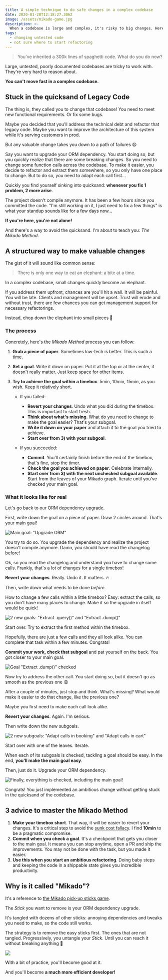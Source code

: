 ```yaml
---
title: A simple technique to do safe changes in a complex codebase
date: 2020-01-28T12:18:27.306Z
image: /assets/mikado-game.jpg
description: >-
  When a codebase is large and complex, it's risky to big changes. Here's a structured way to approach the problem.
tags:
  - changing untested code
  - not sure where to start refactoring
---
```


> You've inherited a 300k lines of spaghetti code. What do you do now?

Large, untested, poorly documented codebases are tricky to work with. They're very hard to reason about.

**You can't move fast in a complex codebase.**

## Stuck in the quicksand of Legacy Code

The thing is, they called you to change that codebase! You need to meet new functional requirements. Or fix some bugs.

Maybe you decided that you'll address the technical debt and refactor that legacy code. Maybe you want to improve the architecture of this system while it's serving customers in prod.

But any valuable change takes you down to a path of failures 😩

Say you want to upgrade your ORM dependency. You start doing so, but you quickly realize that there are some breaking changes. So you need to change some function calls across the codebase. To make it easier, you decide to refactor and extract them somewhere, so you only have one place to change. But to do so, you need to adapt each call first…

Quickly you find yourself sinking into quicksand: **whenever you fix 1 problem, 2 more arise**.

The project doesn't compile anymore. It has been a few hours since you committed the code. "I'm still working on it, I just need to fix a few things" is what your standup sounds like for a few days now…

**If you're here, you're not alone!**

And there's a way to avoid the quicksand. I'm about to teach you: _The Mikado Method_.

## A structured way to make valuable changes

The gist of it will sound like common sense:

> There is only one way to eat an elephant: a bite at a time.

In a complex codebase, small changes quickly become an elephant.

If you address them upfront, chances are you'll hit a wall. It will be painful. You will be late. Clients and management will be upset. Trust will erode and without trust, there are few chances you can get management support for necessary refactorings.

Instead, chop down the elephant into small pieces 🐘

### The process

Concretely, here's the _Mikado Method_ process you can follow:

1. **Grab a piece of paper**. Sometimes low-tech is better. This is such a time.
2. **Set a goal**. Write it down on paper. Put it at the top or at the center, it doesn't really matter. Just keep space for other items.
3. **Try to achieve the goal within a timebox**. 5min, 10min, 15min, as you wish. Keep it relatively short.

   - If you failed:

     - **Revert your changes**. Undo what you did during the timebox. This is important to start fresh.
     - **Think about what's missing**. What do you need to change to make the goal easier? That's your subgoal.
     - **Write it down on your paper** and attach it to the goal you tried to achieve.
     - **Start over from 3) with your subgoal**.

   - If you succeeded:

     - **Commit**. You'll certainly finish before the end of the timebox, that's fine, stop the timer.
     - **Check the goal you achieved on paper**. Celebrate internally.
     - **Start over from 3) with the next unchecked subgoal available**. Start from the leaves of your Mikado graph. Iterate until you've checked your main goal.

### What it looks like for real

Let's go back to our ORM dependency upgrade.

First, write down the goal on a piece of paper. Draw 2 circles around. That's your main goal!

![Main goal: "Upgrade ORM"](/assets/mikado-method-step1.jpg)

You try to do so. You upgrade the dependency and realize the project doesn't compile anymore. Damn, you should have read the changelog before!

Ok, so you read the changelog and understand you have to change some calls. Frankly, that's a lot of changes for a single timebox!

**Revert your changes**. Really. Undo it. It matters. 🔥

Then, write down what needs to be done _before_.

How to change a few calls within a little timebox? Easy: extract the calls, so you don't have many places to change. Make it so the upgrade in itself would be quick!

![2 new goals: "Extract .query()" and "Extract .dump()"](/assets/mikado-method-step2.jpg)

Start over. Try to extract the first method within the timebox.

Hopefully, there are just a few calls and they all look alike. You can complete that task within a few minutes. Congrats!

**Commit your work, check that subgoal** and pat yourself on the back. You got closer to your main goal.

![Goal "Extract .dump()" checked](/assets/mikado-method-step3.jpg)

Now try to address the other call. You start doing so, but it doesn't go as smooth as the previous one 😩

After a couple of minutes, just stop and think. What's missing? What would make it easier to do that change, like the previous one?

Maybe you first need to make each call look alike.

**Revert your changes**. Again. I'm serious.

Then write down the new subgoals.

![2 new subgoals: "Adapt calls in booking" and "Adapt calls in cart"](/assets/mikado-method-step4.jpg)

Start over with one of the leaves. Iterate.

When each of its subgoals is checked, tackling a goal should be easy. In the end, **you'll make the main goal easy**.

Then, just do it. Upgrade your ORM dependency.

![Finally, everything is checked, including the main goal!](/assets/mikado-method-step5.jpg)

Congrats! You just implemented an ambitious change without getting stuck in the quicksand of the codebase.

## 3 advice to master the Mikado Method

1. **Make your timebox short**. That way, it will be easier to revert your changes. It's a critical step to avoid the [sunk cost fallacy](https://en.wikipedia.org/wiki/Sunk_cost). I find **10min** to be a pragmatic compromise.
2. **Commit when you check a goal**. It's a checkpoint that gets you closer to the main goal. It means you can stop anytime, open a PR and ship the improvements. You may not be done with the task, but you made it easier.
3. **Use this when you start an ambitious refactoring**. Doing baby steps and keeping the code in a shippable state gives you incredible productivity.

## Why is it called "Mikado"?

It's a reference to [the Mikado pick-up sticks game](https://en.wikipedia.org/wiki/Mikado_%28game%29).

The _Stick_ you want to remove is your ORM dependency upgrade.

It's tangled with dozens of other sticks: annoying dependencies and tweaks you need to make, so the code still works.

The strategy is to remove the easy sticks first. The ones that are not tangled. Progressively, you untangle your _Stick_. Until you can reach it without breaking anything 🎉

![](/assets/mikado-game.jpg)

With a bit of practice, you'll become good at it.

And you'll become **a much more efficient developer!**
